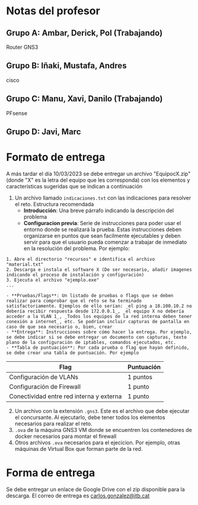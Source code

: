 # Notas del profesor
## Grupo A: Ambar, Derick, Pol (Trabajando)
Router GNS3

## Grupo B: Iñaki, Mustafa, Andres
cisco

## Grupo C: Manu, Xavi, Danilo (Trabajando)
PFsense

## Grupo D: Javi, Marc

# Formato de entrega
A más tardar el día 10/03/2023 se debe entregar un archivo "EquipocX.zip" (donde "X" es la letra del equipo que les corresponda) con los elementos y caracteristicas sugeridas que se indican a continuación
1. Un archivo llamado `indicaciones.txt` con las indicaciones para resolver el reto. Estructura recomendada
	- **Introducción**: Una breve párrafo indicando la descripción del problema
	- **Configuracion previa**: Serie de instrucciones para poder usar el entorno donde se realizará la prueba. Estas instrucciones deben organizarse en puntos que sean facilmente ejecutables y deben servir para que el usuario pueda comenzar a trabajar de inmediato en la resolución del problema. Por ejemplo:
```
1. Abre el directorio "recursos" e identifica el archivo "material.txt"
2. Descarga e instala el software X (De ser necesario, añadir imagenes indicando el proceso de instalación y configuración)
3. Ejecuta el archivo "ejemplo.exe"
...
```
	- **Pruebas/Flags**: Un listado de pruebas o flags que se deben realizar para comprobar que el reto se ha terminado satisfactoriamente. Ejemplos de ello serían: _el ping a 10.100.10.2 no debería recibir respuesta desde 172.0.0.1_, _el equipo X no debería acceder a la VLAN 1_, _Todos los equipos de la red interna deben tener conexión a internet_, etc. Se podrían incluir capturas de pantalla en caso de que sea necesario o, bien, crear 
	- **Entrega**: Instrucciones sobre cómo hacer la entrega. Por ejemplo, se debe indicar si se debe entregar un documento con capturas, texto plano de la configuración de iptables, comandos ejecutados, etc. 
	- **Tabla de puntuación**: Por cada prueba o flag que hayan definido, se debe crear una tabla de puntuación. Por ejemplo
| Flag | Puntuación |
| ---- | ---------- |
| Configuración de VLANs | 1 puntos |
| Configuración de Firewall | 1 punto | 
| Conectividad entre red interna y externa | 1 punto | 

2. Un archivo con la extensión `.gns3`. Este es el archivo que debe ejecutar el concursante. Al ejecutarlo, debe tener todos los elementos necesarios para realizar el reto.
3. `.ova` de la máquina GNS3 VM donde se encuentren los contenedores de docker necesarios para montar el firewall
4. Otros archivos `.ova` necesarios para el ejecicion. Por ejemplo, otras máquinas de Virtual Box que forman parte de la red.

# Forma de entrega
Se debe entregar un enlace de Google Drive con el zip disponible para la descarga. El correo de entrega es carlos.gonzalez@itb.cat

